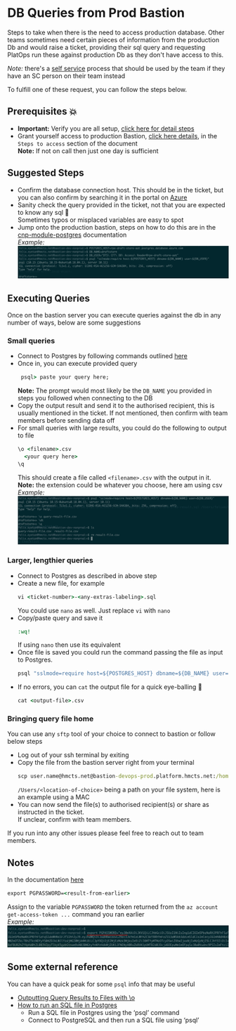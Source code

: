 # DB Queries from Prod Bastion

Steps to take when there is the need to access production database.
Other teams sometimes need certain pieces of information from the production Db and would raise
a ticket, providing their sql query and requesting PlatOps run these against
production Db as they don't have access to this.

*Note:* there's a [self service](https://tools.hmcts.net/confluence/display/DTSPO/%5BSelf-Service%5D+Database) process that should be used by the team if they have an SC person on their team instead

To fulfill one of these request, you can follow the steps below.

## Prerequisites 💥
* **Important:** Verify you are all setup, [click here for detail steps](https://github.com/hmcts/cnp-module-postgres#production)
* Grant yourself access to production Bastion, [click here details](https://github.com/hmcts/cnp-module-postgres#production), in the `Steps to access` section of the document <br>
  **Note:** If not on call then just one day is sufficient

## Suggested Steps

* Confirm the database connection host. This should be in the ticket, but you can also confirm by searching it in the portal on [Azure](https://portal.azure.com/#home) <br>
* Sanity check the query provided in the ticket, not that you are expected to know any sql 🤥 <br>
  Sometimes typos or misplaced variables are easy to spot
* Jump onto the production bastion, steps on how to do this are in the [cnp-module-postgres](https://github.com/hmcts/cnp-module-postgres#production)  documentation <br>
  _Example:_<br>
  ![Connecting to DB](../images/connecting.png)

## Executing Queries
Once on the bastion server you can execute queries against the db in any number of ways, below are some suggestions

### Small queries

* Connect to  Postgres by following commands outlined [here](https://github.com/hmcts/cnp-module-postgres#production) <br>
* Once in, you can execute provided query
  ```cmd
   psql> paste your query here;
  ```
  **Note:** The prompt would most likely be the `DB_NAME` you provided in steps you followed when connecting to the DB
* Copy the output result and send it to the authorised recipient, this is usually mentioned in the ticket. If not mentioned, then confirm with team members before sending data off  
* For small queries with large results, you could do the following to output to file
  ```cmd
  \o <filename>.csv
    <your query here>
  \q
   ```
  This should create a file called `<filename>.csv` with the output in it. <br>
  **Note:** the extension could be whatever you choose, here am using csv <br>
  _Example:_<br>
  ![Output to file](../images/query-output.png)

### Larger, lengthier queries

* Connect to Postgres as described in above step
* Create a new file, for example
  ```cmd
  vi <ticket-number>-<any-extras-labeling>.sql
  ```
  You could use `nano` as well. Just replace `vi` with `nano`
* Copy/paste query and save it
  ```cmd 
  :wq!
  ```
  If using `nano` then use its equivalent
* Once file is saved you could run the command passing the file as input to Postgres.
  ```cmd 
  psql "sslmode=require host=${POSTGRES_HOST} dbname=${DB_NAME} user=${DB_USER}" -o DTSPO-2766-result.csv < DTSPO-2766-get-case-data.sql
  ```
* If no errors, you can `cat` the output file for a quick eye-balling 👀
  ```cmd 
  cat <output-file>.csv
  ```

### Bringing query file home
You can use any `sftp` tool of your choice to connect to bastion or follow below steps

* Log out of your ssh terminal by exiting
* Copy the file from the bastion server right from your terminal
  ```cmd 
  scp user.name@hmcts.net@bastion-devops-prod.platform.hmcts.net:/home/user.name/DTSPO-2766-result.csv /Users/<location-of-choice>
  ```
  `/Users/<location-of-choice>` being a path on your file system, here is an example using a MAC
* You can now send the file(s) to authorised recipient(s) or share as instructed in the ticket.<br> 
  If unclear, confirm with team members.
  
If you run into any other issues please feel free to reach out to team members.

## Notes
In the documentation [here](https://github.com/hmcts/cnp-module-postgres#production)
```cmd
export PGPASSWORD=<result-from-earlier>
```
Assign to the variable `PGPASSWORD` the token returned from the `az account get-access-token ...` command you ran earlier <br>
_Example:_<br>
![Token to Password](../images/assign-to-password-var.png)

## Some external reference

You can have a quick peak for some `psql` info that may be useful
* [Outputting Query Results to Files with \o](https://dataschool.com/learn-sql/outputting-query-results-to-files-with-o/)
* [How to run an SQL file in Postgres](https://kb.objectrocket.com/postgresql/how-to-run-an-sql-file-in-postgres-846)
  - Run a SQL file in Postgres using the ‘psql’ command 
  - Connect to PostgreSQL and then run a SQL file using ‘psql’
